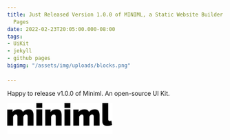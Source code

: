 ```yaml
---
title: Just Released Version 1.0.0 of MINIML, a Static Website Builder for Github
  Pages
date: 2022-02-23T20:05:00.000-08:00
tags:
- UiKit
- jekyll
- github pages
bigimg: "/assets/img/uploads/blocks.png"

---
```

Happy to release v1.0.0 of Miniml.  An open-source UI Kit.

![](/assets/img/uploads/logo-black.svg)